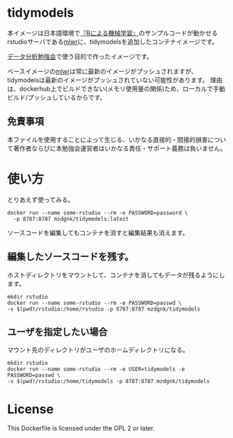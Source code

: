 # tidymodels
本イメージは日本語環境で[『Rによる機械学習』](https://www.shoeisha.co.jp/book/detail/9784798145112)のサンプルコードが動かせるrstudioサーバである[mlwr](https://hub.docker.com/r/mzdgnk/mlwr)に、tidymodelsを追加したコンテナイメージです。

[データ分析勉強会](https://sites.google.com/site/kantometrics/2019)で使う目的で作ったイメージです。

ベースイメージの[mlwr](https://hub.docker.com/r/mzdgnk/mlwr)は常に最新のイメージがプッシュされますが、tidymodelsは最新のイメージがプッシュされていない可能性があります。
理由は、dockerhub上でビルドできない(メモリ使用量の関係)ため、ローカルで手動ビルド/プッシュしているからです。

## 免責事項
本ファイルを使用することによって生じる、いかなる直接的・間接的損害について著作者ならびに本勉強会運営者はいかなる責任・サポート義務は負いません。

# 使い方
とりあえず使ってみる。
```
docker run --name some-rstudio --rm -e PASSWORD=password \
  -p 8787:8787 mzdgnk/tidymodels:latest
```
ソースコードを編集してもコンテナを消すと編集結果も消えます。

## 編集したソースコードを残す。
ホストディレクトリをマウントして、コンテナを消してもデータが残るようにします。
```
mkdir rstudio
docker run --name some-rstudio --rm -e PASSWORD=passwd \
-v $(pwd)/rstudio:/home/rstudio -p 8787:8787 mzdgnk/tidymodels
```

## ユーザを指定したい場合
マウント先のディレクトリがユーザのホームディレクトリになる。
```
mkdir rstudio
docker run --name some-rstudio --rm -e USER=tidymodels -e PASSWORD=passwd \
-v $(pwd)/rstudio:/home/tidymodels -p 8787:8787 mzdgnk/tidymodels
```

# License 
This Dockerfile is licensed under the GPL 2 or later.
